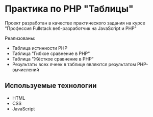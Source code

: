 # Практика по PHP "Таблицы"
Проект разработан в качестве практического задания на курсе "Профессия Fullstack веб-разработчик на JavaScript и PHP"<br>

Реализованы:
- Таблица истинности PHP
- Таблица "Гибкое сравнение в PHP"
- Таблица "Жёсткое сравнение в PHP"
- Результаты всех ячеек в таблице являются результатом PHP-вычислений



## Используемые технологии
* HTML
* CSS
* JavaScript

